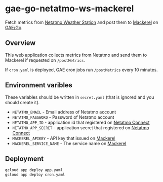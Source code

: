 # gae-go-netatmo-ws-mackerel

Fetch metrics from [Netatmo Weather Station][] and post them to [Mackerel][] on [GAE/Go][].

## Overview

This web application collects metrics from Netatmo and send them to Mackerel if requested on `/postMetrics`.

If `cron.yaml` is deployed, GAE cron jobs run `/postMetrics` every 10 minutes.

## Environment varibles

These variables should be written in `secret.yaml` (that is ignored and you should create it).

- `NETATMO_EMAIL` - Email address of Netatmo account
- `NETATMO_PASSWORD` - Password of Netatmo account
- `NETATMO_APP_ID` - application id that registered on [Netatmo Connect][]
- `NETATMO_APP_SECRET` - application secret that registered on [Netatmo Connect][]
- `MACKEREL_APIKEY` - API key that issued on [Mackerel][]
- `MACKEREL_SERVICE_NAME` - The service name on [Mackerel][]

## Deployment

```sh
gcloud app deploy app.yaml
gcloud app deploy cron.yaml
```

[Mackerel]: https://mackerel.io/
[Netatmo Weather Station]: https://www.netatmo.com/product/weather/weatherstation
[GAE/Go]: https://cloud.google.com/appengine/docs/standard/go/
[Netatmo Connect]: https://dev.netatmo.com/
